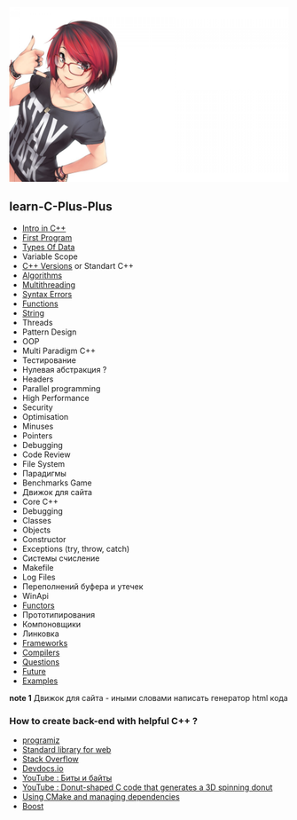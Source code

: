 ![image](img/OkXl5y.jpg)

## learn-C-Plus-Plus
* [Intro in C++](md/intro.md)
* [First Program](md/hello_world.md)
* [Types Of Data](type_of_data.md)
* Variable Scope
* [C++ Versions](md/versions.md) or Standart C++
* [Algorithms](md/algorithms.md)
* [Multithreading](md/multithreading.md)
* [Syntax Errors](md/errors.md)
* [Functions](md/functions.md)
* [String](md/string.md)
* Threads
* Pattern Design
* OOP 
* Multi Paradigm C++
* Тестирование
* Нулевая абстракция ?
* Headers
* Parallel programming
* High Performance
* Security
* Optimisation
* Minuses
* Pointers
* Debugging
* Code Review
* File System
* Парадигмы
* Benchmarks Game
* Движок для сайта
* Core C++
* Debugging
* Classes
* Objects
* Constructor
* Exceptions (try, throw, catch)
* Системы счисление 
* Makefile
* Log Files
* Переполнений буфера и утечек
* WinApi
* [Functors](md/functors.md)
* Прототипирования
* Компоновщики
* Линковка
* [Frameworks](md/frameworks.md)
* [Compilers](md/compilers.md)
* [Questions](md/questions.md)
* [Future](md/future.md)
* [Examples](md/examples.md)

**note 1** Движок для сайта - иными словами написать генератор html кода

### How to create back-end with helpful C++ ?

* [programiz](https://www.programiz.com/cpp-programming)
* [Standard library for web](https://cpp-netlib.org/)
* [Stack Overflow](https://stackoverflow.com/questions/388242/the-definitive-c-book-guide-and-list)
* [Devdocs.io](https://devdocs.io/cpp/)
* [YouTube : Биты и байты](https://www.youtube.com/watch?v=34E9cAsTQWE&list=PLQqEY2kzSbZ4NMd7xsuc28a6Kc-_300Jb&index=1&t=56s&ab_channel=%D0%90%D0%BB%D0%B5%D0%BA%D1%81%D0%B0%D0%BD%D0%B4%D1%80%D0%9F%D0%B8%D1%81%D0%B0%D0%BD%D0%B5%D1%86)
* [YouTube : Donut-shaped C code that generates a 3D spinning donut](https://www.youtube.com/watch?v=DEqXNfs_HhY&list=PLQqEY2kzSbZ4NMd7xsuc28a6Kc-_300Jb&index=4&ab_channel=LexFridman)
* [Using CMake and managing dependencies](https://eliasdaler.github.io/using-cmake/)
* [Boost](https://www.boost.org/)
